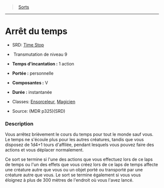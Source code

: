 ﻿---
!SpellItem
Name: Arrêt du temps
AltName: '[Time Stop](srd_spells_time_stop.md)'
Type: Transmutation
Level: 9
CastingTime: 1 action
Range: personnelle
Components: V
Duration: instantanée
Classes: '[Ensorceleur](hd_sorcerer.md), [Magicien](hd_wizard.md)'
Family: SpellHD
Source: (MDR p325)(SRD)
Id: spells_hd.md#arrêt-du-temps
ParentLink: spells_hd.md#sorts
ParentName: Sorts
NameLevel: 1
Attributes:
  Name: Arrêt du temps
  Markdown: >+
    # <!--Name-->Arrêt du temps<!--/Name-->


    - SRD: <!--AltName-->[Time Stop](srd_spells_time_stop.md)<!--/AltName-->


    -  <!--Type-->Transmutation<!--/Type--> de niveau <!--Level-->9<!--/Level-->


    - **Temps d'incantation :** <!--CastingTime-->1 action<!--/CastingTime-->


    - **Portée :** <!--Range-->personnelle<!--/Range-->


    - **Composantes :** <!--Components-->V<!--/Components-->


    - **Durée :** <!--Duration-->instantanée<!--/Duration-->


    - Classes: <!--Classes-->[Ensorceleur](hd_sorcerer.md), [Magicien](hd_wizard.md)<!--/Classes-->


    - Source: <!--Source-->(MDR p325)(SRD)<!--/Source-->


    ### Description


    Vous arrêtez brièvement le cours du temps pour tout le monde sauf vous. Le temps ne s'écoule plus pour les autres créatures, tandis que vous disposez de 1d4+1 tours d'affilée, pendant lesquels vous pouvez faire des actions et vous déplacer normalement.


    Ce sort se termine si l'une des actions que vous effectuez lors de ce laps de temps ou l'un des effets que vous créez lors de ce laps de temps affecte une créature autre que vous ou un objet porté ou transporté par une créature autre que vous. Le sort se termine également si vous vous éloignez à plus de 300 mètres de l'endroit où vous l'avez lancé.

  AltName: '[Time Stop](srd_spells_time_stop.md)'
  Type: Transmutation
  Level: 9
  CastingTime: 1 action
  Range: personnelle
  Components: V
  Duration: instantanée
  Classes: '[Ensorceleur](hd_sorcerer.md), [Magicien](hd_wizard.md)'
  Source: (MDR p325)(SRD)
AttributesDictionary: >+
  Name: Arrêt du temps

  Markdown: >+

    # <!--Name-->Arrêt du temps<!--/Name-->





    - SRD: <!--AltName-->[Time Stop](srd_spells_time_stop.md)<!--/AltName-->





    -  <!--Type-->Transmutation<!--/Type--> de niveau <!--Level-->9<!--/Level-->





    - **Temps d'incantation :** <!--CastingTime-->1 action<!--/CastingTime-->





    - **Portée :** <!--Range-->personnelle<!--/Range-->





    - **Composantes :** <!--Components-->V<!--/Components-->





    - **Durée :** <!--Duration-->instantanée<!--/Duration-->





    - Classes: <!--Classes-->[Ensorceleur](hd_sorcerer.md), [Magicien](hd_wizard.md)<!--/Classes-->





    - Source: <!--Source-->(MDR p325)(SRD)<!--/Source-->





    ### Description





    Vous arrêtez brièvement le cours du temps pour tout le monde sauf vous. Le temps ne s'écoule plus pour les autres créatures, tandis que vous disposez de 1d4+1 tours d'affilée, pendant lesquels vous pouvez faire des actions et vous déplacer normalement.





    Ce sort se termine si l'une des actions que vous effectuez lors de ce laps de temps ou l'un des effets que vous créez lors de ce laps de temps affecte une créature autre que vous ou un objet porté ou transporté par une créature autre que vous. Le sort se termine également si vous vous éloignez à plus de 300 mètres de l'endroit où vous l'avez lancé.



  AltName: '[Time Stop](srd_spells_time_stop.md)'

  Type: Transmutation

  Level: 9

  CastingTime: 1 action

  Range: personnelle

  Components: V

  Duration: instantanée

  Classes: '[Ensorceleur](hd_sorcerer.md), [Magicien](hd_wizard.md)'

  Source: (MDR p325)(SRD)

---
> [Sorts](hd_spells.md)

---

# Arrêt du temps

- SRD: [Time Stop](srd_spells_time_stop.md)

-  Transmutation de niveau 9

- **Temps d'incantation :** 1 action

- **Portée :** personnelle

- **Composantes :** V

- **Durée :** instantanée

- Classes: [Ensorceleur](hd_sorcerer.md), [Magicien](hd_wizard.md)

- Source: (MDR p325)(SRD)

### Description

Vous arrêtez brièvement le cours du temps pour tout le monde sauf vous. Le temps ne s'écoule plus pour les autres créatures, tandis que vous disposez de 1d4+1 tours d'affilée, pendant lesquels vous pouvez faire des actions et vous déplacer normalement.

Ce sort se termine si l'une des actions que vous effectuez lors de ce laps de temps ou l'un des effets que vous créez lors de ce laps de temps affecte une créature autre que vous ou un objet porté ou transporté par une créature autre que vous. Le sort se termine également si vous vous éloignez à plus de 300 mètres de l'endroit où vous l'avez lancé.

